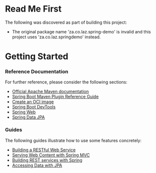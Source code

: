 # Read Me First
The following was discovered as part of building this project:

* The original package name 'za.co.laz.spring-demo' is invalid and this project uses 'za.co.laz.springdemo' instead.

# Getting Started

### Reference Documentation
For further reference, please consider the following sections:

* [Official Apache Maven documentation](https://maven.apache.org/guides/index.html)
* [Spring Boot Maven Plugin Reference Guide](https://docs.spring.io/spring-boot/docs/2.3.1.RELEASE/maven-plugin/reference/html/)
* [Create an OCI image](https://docs.spring.io/spring-boot/docs/2.3.1.RELEASE/maven-plugin/reference/html/#build-image)
* [Spring Boot DevTools](https://docs.spring.io/spring-boot/docs/2.3.1.RELEASE/reference/htmlsingle/#using-boot-devtools)
* [Spring Web](https://docs.spring.io/spring-boot/docs/2.3.1.RELEASE/reference/htmlsingle/#boot-features-developing-web-applications)
* [Spring Data JPA](https://docs.spring.io/spring-boot/docs/2.3.1.RELEASE/reference/htmlsingle/#boot-features-jpa-and-spring-data)

### Guides
The following guides illustrate how to use some features concretely:

* [Building a RESTful Web Service](https://spring.io/guides/gs/rest-service/)
* [Serving Web Content with Spring MVC](https://spring.io/guides/gs/serving-web-content/)
* [Building REST services with Spring](https://spring.io/guides/tutorials/bookmarks/)
* [Accessing Data with JPA](https://spring.io/guides/gs/accessing-data-jpa/)

